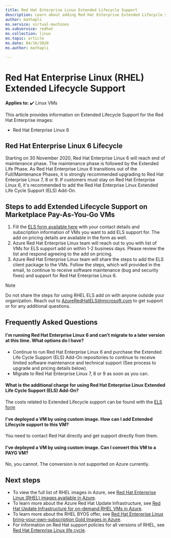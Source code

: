 ```yaml
---
title: Red Hat Enterprise Linux Extended Lifecycle Support 
description: Learn about adding Red Hat Enterprise Extended Lifecycle support add on
author: mathapli
ms.service: virtual-machines
ms.subservice: redhat
ms.collection: linux
ms.topic: article
ms.date: 04/16/2020
ms.author: mathapli

---
```


# Red Hat Enterprise Linux (RHEL) Extended Lifecycle Support

**Applies to:** :heavy_check_mark: Linux VMs 

This article provides information on Extended Lifecycle Support for the Red Hat Enterprise images:
* Red Hat Enterprise Linux 6  

## Red Hat Enterprise Linux 6 Lifecycle
Starting on 30 November 2020, Red Hat Enterprise Linux 6 will reach end of maintenance phase. The maintenance phase is followed by the Extended Life Phase. As Red Hat Enterprise Linux 6 transitions out of the Full/Maintenance Phases, it is strongly recommended upgrading to Red Hat Enterprise Linux 7, 8 or 9. If customers must stay on Red Hat Enterprise Linux 6, it's recommended to add the Red Hat Enterprise Linux Extended Life Cycle Support (ELS) Add-On.

## Steps to add Extended Lifecycle Support on Marketplace Pay-As-You-Go VMs
1. Fill the [ELS form available here](https://aka.ms/els-form) with your contact details and subscription information of VMs you want to add ELS support for. The add on pricing  details are available in the form as well.
1. Azure Red Hat Enterprise Linux team will reach out to you with list of VMs for ELS support add on within 1-2 business days. Please review the list and respond agreeing to the add on pricing.
1. Azure Red Hat Enterprise Linux team will share the steps to add the ELS client package to the VMs. Follow the steps, which will provided in the email, to continue to receive software maintenance (bug and security fixes) and  support for Red Hat Enterprise Linux 6.

> [!Note]
> Do not share the steps for using RHEL ELS add on with anyone outside your organization. Reach out to AzureRedHatELS@microsoft.com to get support or for any additional questions.

## Frequently Asked Questions

#### I'm running Red Hat Enterprise Linux 6 and can’t migrate to a later version at this time. What options do I have?
* Continue to run Red Hat Enterprise Linux 6 and purchase the Extended Life Cycle Support (ELS) Add-On repositories to continue to receive limited software maintenance and technical support (See process to upgrade and pricing details below).
* Migrate to Red Hat Enterprise Linux 7, 8 or 9 as soon as you can.

#### What is the additional charge for using Red Hat Enterprise Linux Extended Life Cycle Support (ELS) Add-On?
The costs related to Extended Lifecycle support can be found with the [ELS form](https://aka.ms/els-form)

#### I've deployed a VM by using custom image. How can I add Extended Lifecycle support to this VM?
You need to contact Red Hat directly and get support directly from them.

#### I've deployed a VM by using custom image. Can I convert this VM to a PAYG VM?
No, you cannot. The conversion is not supported on Azure currently.


## Next steps

* To view the full list of RHEL images in Azure, see [Red Hat Enterprise Linux (RHEL) images available in Azure](./redhat-imagelist.md).
* To learn more about the Azure Red Hat Update Infrastructure, see [Red Hat Update Infrastructure for on-demand RHEL VMs in Azure](./redhat-rhui.md).
* To learn more about the RHEL BYOS offer, see [Red Hat Enterprise Linux bring-your-own-subscription Gold Images in Azure](./byos.md).
* For information on Red Hat support policies for all versions of RHEL, see [Red Hat Enterprise Linux life cycle](https://access.redhat.com/support/policy/updates/errata).
